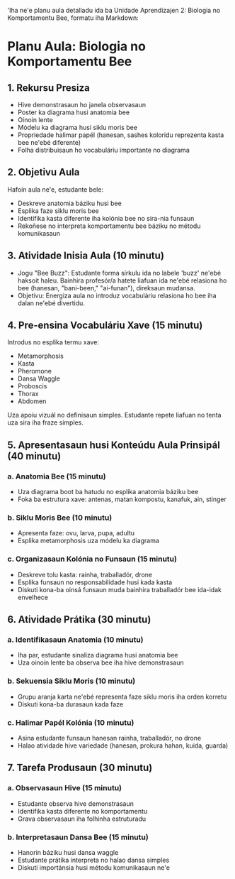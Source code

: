 'Iha ne'e planu aula detalladu ida ba Unidade Aprendizajen 2: Biologia no Komportamentu Bee, formatu iha Markdown:

# Planu Aula: Biologia no Komportamentu Bee

## 1. Rekursu Presiza

- Hive demonstrasaun ho janela observasaun
- Poster ka diagrama husi anatomia bee
- Oinoin lente
- Módelu ka diagrama husi siklu moris bee
- Propriedade halimar papél (hanesan, sashes koloridu reprezenta kasta bee ne'ebé diferente)
- Folha distribuisaun ho vocabuláriu importante no diagrama

## 2. Objetivu Aula

Hafoin aula ne'e, estudante bele:
- Deskreve anatomia báziku husi bee
- Esplika faze siklu moris bee
- Identifika kasta diferente iha kolónia bee no sira-nia funsaun
- Rekoñese no interpreta komportamentu bee báziku no métodu komunikasaun

## 3. Atividade Inisia Aula (10 minutu)

- Jogu "Bee Buzz": Estudante forma sírkulu ida no labele 'buzz' ne'ebé haksoit haleu. Bainhira profesór/a hatete liafuan ida ne'ebé relasiona ho bee (hanesan, "bani-been," "ai-funan"), direksaun mudansa.
- Objetivu: Energiza aula no introduz vocabuláriu relasiona ho bee iha dalan ne'ebé divertidu.

## 4. Pre-ensina Vocabuláriu Xave (15 minutu)

Introdus no esplika termu xave:
- Metamorphosis
- Kasta
- Pheromone
- Dansa Waggle
- Proboscis
- Thorax
- Abdomen

Uza apoiu vizuál no definisaun simples. Estudante repete liafuan no tenta uza sira iha fraze simples.

## 5. Apresentasaun husi Konteúdu Aula Prinsipál (40 minutu)

### a. Anatomia Bee (15 minutu)
- Uza diagrama boot ba hatudu no esplika anatomia báziku bee
- Foka ba estrutura xave: antenas, matan kompostu, kanafuk, ain, stinger

### b. Siklu Moris Bee (10 minutu)
- Apresenta faze: ovu, larva, pupa, adultu
- Esplika metamorphosis uza módelu ka diagrama

### c. Organizasaun Kolónia no Funsaun (15 minutu)
- Deskreve tolu kasta: rainha, traballadór, drone
- Esplika funsaun no responsabilidade husi kada kasta
- Diskuti kona-ba oinsá funsaun muda bainhira traballadór bee ida-idak envelhece

## 6. Atividade Prátika (30 minutu)

### a. Identifikasaun Anatomia (10 minutu)
- Iha par, estudante sinaliza diagrama husi anatomia bee
- Uza oinoin lente ba observa bee iha hive demonstrasaun

### b. Sekuensia Siklu Moris (10 minutu)
- Grupu aranja karta ne'ebé representa faze siklu moris iha orden korretu
- Diskuti kona-ba durasaun kada faze

### c. Halimar Papél Kolónia (10 minutu)
- Asina estudante funsaun hanesan rainha, traballadór, no drone
- Halao atividade hive variedade (hanesan, prokura hahan, kuida, guarda)

## 7. Tarefa Produsaun (30 minutu)

### a. Observasaun Hive (15 minutu)
- Estudante observa hive demonstrasaun
- Identifika kasta diferente no komportamentu
- Grava observasaun iha folhinha estruturadu

### b. Interpretasaun Dansa Bee (15 minutu)
- Hanorin báziku husi dansa waggle
- Estudante prátika interpreta no halao dansa simples
- Diskuti importánsia husi métodu komunikasaun ne'e

##